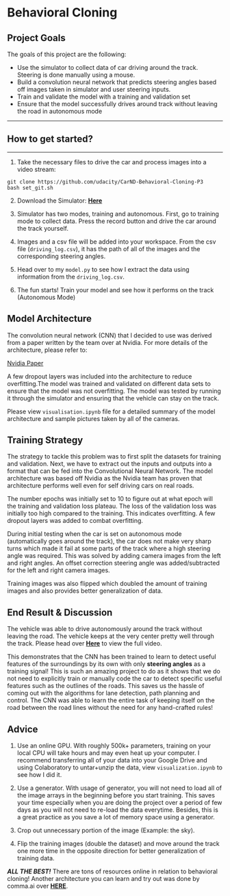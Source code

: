 # **Behavioral Cloning** 

## Project Goals

The goals of this project are the following:
* Use the simulator to collect data of car driving around the track. Steering is done manually using a mouse.
* Build a convolution neural network that predicts steering angles based off images taken in simulator and user steering inputs.
* Train and validate the model with a training and validation set
* Ensure that the model successfully drives around track without leaving the road in autonomous mode 

---

## How to get started?
---

1. Take the necessary files to drive the car and process images into a video stream:

```
git clone https://github.com/udacity/CarND-Behavioral-Cloning-P3
bash set_git.sh

```

2. Download the Simulator: [**Here**](https://github.com/udacity/self-driving-car-sim)

3. Simulator has two modes, training and autonomous. First, go to training mode to collect data. Press the record button and drive the car around the track yourself.

4. Images and a csv file will be added into your workspace. From the csv file (`driving_log.csv`), it has the path of all of the images and the corresponding steering angles.

5. Head over to my `model.py` to see how I extract the data using information from the `driving_log.csv`. 

6. The fun starts! Train your model and see how it performs on the track (Autonomous Mode)


## Model Architecture 


The convolution neural network (CNN) that I decided to use was derived from a paper written by the team over at Nvidia. For more details of the architecture, please refer to:

[Nvidia Paper](https://arxiv.org/pdf/1704.07911.pdf)

A few dropout layers was included into the architecture to reduce overfitting.The model was trained and validated on different data sets to ensure that the model was not overfitting. The model was tested by running it through the simulator and ensuring that the vehicle can stay on the track.

Please view `visualisation.ipynb` file for a detailed summary of the model architecture and sample pictures taken by all of the cameras.


## Training Strategy

The strategy to tackle this problem was to first split the datasets for training and validation. Next, we have to extract out the inputs and outputs into a format that can be fed into the Convolutional Neural Network. The model architecture was based off Nvidia as the Nvidia team has proven that architecture performs well even for self driving cars on real roads.

The number epochs was initially set to 10 to figure out at what epoch will the training and validation loss plateau. The loss of the validation loss was initially too high compared to the training. This indicates overfitting. A few dropout layers was added to 
combat overfitting.

During initial testing when the car is set on autonomous mode (automatically goes around the track), the car does not make very sharp turns which made it fail at some parts of the track where a high steering angle was required. This was solved by adding camera images from the left and right angles. An offset correction steering angle was added/subtracted for the left and right camera images.

Training images was also flipped which doubled the amount of training images and also provides better generalization of data.

## End Result & Discussion

The vehicle was able to drive autonomously around the track without leaving the road. The vehicle keeps at the very center pretty well through the track. Please head over [**Here**](https://www.youtube.com/watch?v=_fW9ALWORSU) to view the full video.

This demonstrates that the CNN has been trained to learn to detect useful features of the surroundings by its own with only **steering angles** as a training signal! This is such an amazing project to do as it shows that we do not need to explicitly train or manually code the car to detect specific useful features such as the outlines of the roads. This saves us the hassle of coming out with the algorithms for lane detection, path planning and control. The CNN was able to learn the entire task of keeping itself on the road between the road lines without the need for any hand-crafted rules! 

## Advice

1. Use an online GPU. With roughly 500k+ parameters, training on your local CPU will take hours and may even heat up your computer. I recommend transferring all of your data into your Google Drive and using Colaboratory to untar+unzip the data, view `visualization.ipynb` to see how I did it.

2. Use a generator. With usage of generator, you will not need to load all of the image arrays in the beginning before you start training. This saves your time especially when you are doing the project over a period of few days as you will not need to re-load the data everytime.  Besides, this is a great practice as you save a lot of memory space using a generator.

3. Crop out unnecessary portion of the image (Example: the sky).

4. Flip the training images (double the dataset) and  move around the track one more time in the opposite direction for better generalization of training data.

***ALL THE BEST!*** There are tons of resources online in relation to behavioral cloning! Another architecture you can learn and try out was done by comma.ai over [**HERE**](https://github.com/commaai/research/blob/master/train_steering_model.py).



